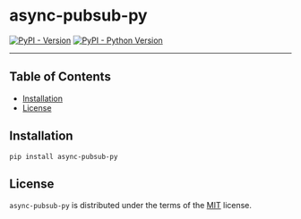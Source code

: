 # async-pubsub-py

[![PyPI - Version](https://img.shields.io/pypi/v/async-pubsub-py.svg)](https://pypi.org/project/async-pubsub-py)
[![PyPI - Python Version](https://img.shields.io/pypi/pyversions/async-pubsub-py.svg)](https://pypi.org/project/async-pubsub-py)

-----

## Table of Contents

- [Installation](#installation)
- [License](#license)

## Installation

```console
pip install async-pubsub-py
```

## License

`async-pubsub-py` is distributed under the terms of the [MIT](https://spdx.org/licenses/MIT.html) license.
